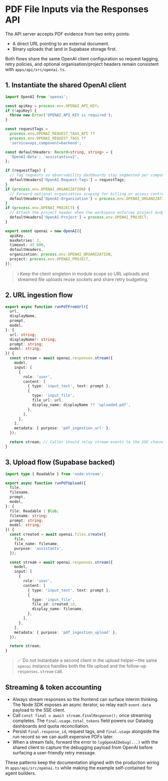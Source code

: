 # PDF File Inputs via the Responses API

The API server accepts PDF evidence from two entry points:

* A direct URL pointing to an external document.
* Binary uploads that land in Supabase storage first.

Both flows share the same OpenAI client configuration so request tagging, retry
policies, and optional organisation/project headers remain consistent with
`apps/api/src/openai.ts`.

## 1. Instantiate the shared OpenAI client

```ts
import OpenAI from 'openai';

const apiKey = process.env.OPENAI_API_KEY;
if (!apiKey) {
  throw new Error('OPENAI_API_KEY is required');
}

const requestTags =
  process.env.OPENAI_REQUEST_TAGS_API ??
  process.env.OPENAI_REQUEST_TAGS ??
  'service=api,component=backend';

const defaultHeaders: Record<string, string> = {
  'OpenAI-Beta': 'assistants=v2',
};

if (requestTags) {
  // Tag requests so observability dashboards stay segmented per component.
  defaultHeaders['OpenAI-Request-Tags'] = requestTags;
}
if (process.env.OPENAI_ORGANIZATION) {
  // Forward optional organisation scoping for billing or access control.
  defaultHeaders['OpenAI-Organization'] = process.env.OPENAI_ORGANIZATION;
}
if (process.env.OPENAI_PROJECT) {
  // Attach the project header when the workspace enforces project budgets.
  defaultHeaders['OpenAI-Project'] = process.env.OPENAI_PROJECT;
}

export const openai = new OpenAI({
  apiKey,
  maxRetries: 2,
  timeout: 45_000,
  defaultHeaders,
  organization: process.env.OPENAI_ORGANIZATION,
  project: process.env.OPENAI_PROJECT,
});
```

> ℹ️ Keep the client singleton in module scope so URL uploads and streamed file
> uploads reuse sockets and share retry budgeting.

## 2. URL ingestion flow

```ts
export async function runPdfFromUrl({
  url,
  displayName,
  prompt,
  model,
}: {
  url: string;
  displayName?: string;
  prompt: string;
  model: string;
}) {
  const stream = await openai.responses.stream({
    model,
    input: [
      {
        role: 'user',
        content: [
          { type: 'input_text', text: prompt },
          {
            type: 'input_file',
            file_url: url,
            display_name: displayName ?? 'uploaded.pdf',
          },
        ],
      },
    ],
    metadata: { purpose: 'pdf_ingestion_url' },
  });

  return stream; // Caller should relay stream events to the SSE channel.
}
```

## 3. Upload flow (Supabase backed)

```ts
import type { Readable } from 'node:stream';

export async function runPdfUpload({
  file,
  filename,
  prompt,
  model,
}: {
  file: Readable | Blob;
  filename: string;
  prompt: string;
  model: string;
}) {
  const created = await openai.files.create({
    file,
    file_name: filename,
    purpose: 'assistants',
  });

  const stream = await openai.responses.stream({
    model,
    input: [
      {
        role: 'user',
        content: [
          { type: 'input_text', text: prompt },
          {
            type: 'input_file',
            file_id: created.id,
            display_name: filename,
          },
        ],
      },
    ],
    metadata: { purpose: 'pdf_ingestion_upload' },
  });

  return stream;
}
```

> ✅ Do not instantiate a second client in the upload helper—the same `openai`
> instance handles both the file upload and the follow-up `responses.stream`
> call.

## Streaming & token accounting

* Always stream responses so the frontend can surface interim thinking. The Node
  SDK exposes an async iterator, so relay each `event.data` payload to the SSE
  client.
* Call `const final = await stream.finalResponse();` once streaming completes.
  The `final.usage.total_tokens` field powers our Datadog dashboards and quota
  reconciliation.
* Persist `final.response_id`, request tags, and `final.usage` alongside the run
  record so we can audit expensive PDFs later.
* When a stream fails, forward the error to `logOpenAIDebug(...)` with the shared
  client to capture the debugging payload from OpenAI before surfacing a
  user-friendly retry message.

These patterns keep the documentation aligned with the production wiring in
`apps/api/src/openai.ts` while making the example self-contained for agent
builders.
